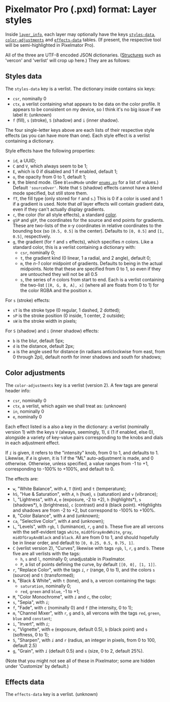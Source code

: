 # Pixelmator Pro (.pxd) format: Layer styles

Inside [`layer_info`](/docs/pxd/#sql), each layer may optionally have the keys [`styles-data`](#styles-data), [`color-adjustments`](#color-adjustments) and [`effects-data`](#effects-data) tables. (If present, the respective tool will be semi-highlighted in Pixelmator Pro).

All of the three are UTF-8 encoded JSON dictionaries. ([Structures](/docs/pxd/readme.md#json) such as 'vercon' and 'verlist' will crop up here.) They are as follows:

<a id="styles-data"></a>
## Styles data

The `styles-data` key is a verlist. The dictionary inside contains six keys:

- `csr`, nominally 0
- `ctx`, a verlist containing what appears to be data on the color profile. It appears to be consistent on my device, so I think it's no big issue if we label it: (unknown)
- `f` (fill), `s` (stroke), `S` (shadow) and `i` (inner shadow).

The four single-letter keys above are each lists of their respective style effects (as you can have more than one). Each style effect is a verlist containing a dictionary.

Style effects have the following properties:

- `id`, a UUID;
- `C` and `V`, which always seem to be 1;
- `E`, which is 0 if disabled and 1 if enabled, default 1;
- `o`, the opacity from 0 to 1, default 1;
- `B`, the blend mode. (See `BlendMode` under [`enums.py`](/pxdlib/enums.py) for a list of values.) Default `'sourceOver'`.  Note that `S` (shadow) effects cannot have a blend mode specified, but still store them.
- `fT`, the fill type (only stored for `f` and `s`.) This is 0 if a color is used and 1 if a gradient is used. Note that _all_ layer effects will contain gradient data, even if they can't actually display gradients.
- `c`, the color (for all style effects), a standard [color](/docs/pxd/readme.md#json).
- `gSP` and `gEP`, the coordinates for the source and end points for gradients. These are two-lists of the x-y coordinates in relative coordinates to the bounding box (so `[0.5, 0.5]` is the center). Defaults to `[0, 0.5]` and `[1, 0.5]`, respectively.
- `g`, the gradient (for `f` and `s` effects), which specifies _n_ colors. Like a standard color, this is a verlist containing a dictionary with:
  - `csr`, nominally 0;
  - `t`, the gradient kind (0 linear, 1 a radial, and 2 angle), default 0;
  - `m`, the _n-1_ color midpoint of gradients. Defaults to being in the actual midpoints. Note that these are specified from 0 to 1, so even if they are untouched they will not be all 0.5
  - `s`, the series of _n_ colors from start to end. Each is a verlist containing the two-list `[[R, G, B, A], x]` (where all are floats from 0 to 1) for the color RGBA and the position x. 

For `s` (stroke) effects:

- `sT` is the stroke type (0 regular, 1 dashed, 2 dotted);
- `sP` is the stroke position (0 inside, 1 center, 2 outside);
- `sW` is the stroke width in pixels;

For `S` (shadow) and `i` (inner shadow) effects:

- `b` is the blur, default 5px;
- `d` is the distance, default 2px;
- `a` is the angle used for distance (in radians anticlockwise from east, from 0 through 2pi), default north for inner shadows and south for shadows;

<a id="color-adjustments"></a>
## Color adjustments

The `color-adjustments` key is a verlist (version 2). A few tags are general header info:

- `csr`, nominally 0
- `ctx`, a verlist, which again we shall treat as: (unknown)
- `in`, nominally 0
- `e`, nominally 0

Each effect listed is a also a key in the dictionary: a verlist (nominally version 1) with the keys `V` (always, seemingly, 1), `E` (1 if enabled, else 0), alongside a variety of key-value pairs corresponding to the knobs and dials in each adjustment effect.

If _`i`_ is given, it refers to the "intensity" knob, from 0 to 1, and defaults to 1. Likewise, if _`A`_ is given, it is 1 if the "ML" auto-adjustment is made, and 0 otherwise. Otherwise, unless specified, a value ranges from -1 to +1, corresponding to -100% to +100%, and default to 0.

The effects are:

- `w`, "White Balance", with _`A`_, `T` (tint) and `t` (temperature);
- `hS`, "Hue & Saturation", with _`A`_, `h` (hue), `s` (saturation) and `v` (vibrance);
- `l`, "Lightness", with _`A`_, `e` (exposure, -2 to +2), `h` (highlights*), `s` (shadows*), `b` (brightness), `c` (contrast) and `B` (black point). *Highlights and shadows are from -2 to +2, but correspond to -100% to +100%.
- `B`, "Color Balance", with _`A`_ and (unknown);
- `ca`, "Selective Color", with _`A`_ and (unknown);
- `L`, "Levels", with `rgb`, `l` (luminance), `r`, `g` and `b`. These five are all vercons with the self-evident tags `white`, `midOfGrayAndWhite`, `gray`, `midOfGrayAndBlack` and `black`. All are from 0 to 1, and should hopefully be in linear order, and default to `[0, 0.25, 0.5, 0.75, 1]`.
- `C` (verlist version 2), "Curves", likewise with tags `rgb`, `l`, `r`, `g` and `b`. These five are all verlists with the tags:
  - `h`, `s` and `l`, nominally 0; unadjustable in Pixelmator.
  - `P`, a list of points defining the curve, by default `[[0, 0], [1, 1]]`.
- `r`, "Replace Color", with the tags _`i`_, `r` (range, 0 to 1), and the colors `s` (source) and `t` (transformed);
- `b`, "Black & White", with `t` (tone), and `b`, a vercon containing the tags:
  - `saturation`, nominally 0;
  - `red`, `green` and `blue`, -1 to +1;
- `M`, "Color Monochrome", with _`i`_ and `c`, the color;
- `s`, "Sepia", with _`i`_;
- `f`, "Fade", with `c` (nominally 0) and `f` (the intensity, 0 to 1);
- `m`, "Channel Mixer", with `r`, `g` and `b`, all vercons with the tags `red`, `green`, `blue` and `constant`;
- `i`, "Invert", with _`i`_;
- `v`, "Vignette", with `e` (exposure, default 0.5), `b` (black point) and `s` (softness, 0 to 1);
- `S`, "Sharpen", with _`i`_ and `r` (radius, an integer in pixels, from 0 to 100, default 2.5)
- `g`, "Grain", with _`i`_ (default 0.5) and `s` (size, 0 to 2, default 25%).

(Note that you might not see all of these in Pixelmator; some are hidden under 'Customize' by default.)

<a id="effects-data"></a>
## Effects data

The `effects-data` key is a verlist. (unknown)